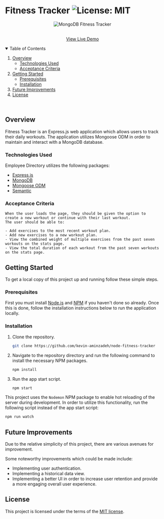 # Fitness Tracker ![License: MIT](https://img.shields.io/badge/License-MIT-yellow.svg)

<p align="center">
  <img src="./assets/img/demo.gif" alt="MongoDB Fitness Tracker">
</p>
<p align="center">

  <p align="center">
    <br />
    <a href="https://fitness-tracker-4.herokuapp.com/">View Live Demo</a>
  </p>
</p>

<!-- TABLE OF CONTENTS -->
<details open="open">
  <summary>Table of Contents</summary>
  <ol>
    <li>
      <a href="#overview">Overview</a>
      <ul>
        <li><a href="#technologies-used">Technologies Used</a></li>
        <li><a href="#acceptance-criteria">Acceptance Criteria</a></li>
      </ul>
    </li>
    <li>
      <a href="#getting-started">Getting Started</a>
      <ul>
        <li><a href="#prerequisites">Prerequisites</a></li>
        <li><a href="#installation">Installation</a></li>
      </ul>
    </li>
    <li><a href="#future-improvements">Future Improvements</a></li>
    <li><a href="#license">License</a></li>
  </ol>
</details>
<br>

## Overview

Fitness Tracker is an Express.js web application which allows users to track their daily workouts. The application utilizes Mongoose ODM in order to maintain and interact with a MongoDB database.

### Technologies Used

Employee Directory utilizes the following packages:

- [Express.js](https://expressjs.com/)
- [MongoDB](https://www.mongodb.com/)
- [Mongoose ODM](https://mongoosejs.com/)
- [Semantic](https://semantic-ui.com/)

### Acceptance Criteria

```
When the user loads the page, they should be given the option to create a new workout or continue with their last workout.
The user should be able to:

- Add exercises to the most recent workout plan.
- Add new exercises to a new workout plan.
- View the combined weight of multiple exercises from the past seven workouts on the stats page.
- View the total duration of each workout from the past seven workouts on the stats page.

```

## Getting Started

To get a local copy of this project up and running follow these simple steps.

### Prerequisites

First you must install [Node.js](https://nodejs.org/en/) and [NPM](https://www.npmjs.com/get-npm) if you haven't done so already. Once this is done, follow the installation instructions below to run the application locally.

### Installation

1. Clone the repository.
   ```sh
   git clone https://github.com/kevin-aminzadeh/node-fitness-tracker
   ```
2. Navigate to the repository directory and run the following command to install the necessary NPM packages.
   ```sh
   npm install
   ```
3. Run the app start script.
   ```sh
   npm start
   ```

This project uses the `Nodemon` NPM package to enable hot reloading of the server during development. In order to utilize this functionality, run the following script instead of the app start script:

```sh
npm run watch
```

## Future Improvements

Due to the relative simplicity of this project, there are various avenues for improvement.

Some noteworthy improvements which could be made include:

- Implementing user authentication.
- Implementing a historical data view.
- Implementing a better UI in order to increase user retention and provide a more engaging overall user experience.

## License

This project is licensed under the terms of the [MIT license](https://opensource.org/licenses/MIT).
